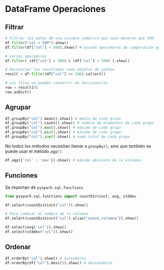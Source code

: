 # DataFrame Operaciones

## Filtrar

```py
# Filtrar los datos de una columna numérica que sean menores que 500
df.filter("col < 500").show()
df.filter(df["col"] < 500).show() # usando operadores de comparación python
```


```py
# varios operadores
df.filter( (df["col"] > 200) & (df["col"] < 500) ).show()
```

```py
# Recolectar los resultados como objetos de python
result = df.filter(df["col"] == 200).collect()

# Las filas se pueden convertir en diccionarios
row = result[0]
row.asDict()
```

## Agrupar

```py
df.groupBy("col").mean().show() # media de cada grupo
df.groupBy("col").count().show() # número de elementos de cada grupo
df.groupBy("col").max().show() # máximo de cada grupo
df.groupBy("col").min().show() # mínimo de cada grupo
df.groupBy("col").sum().show() # suma total de cada grupo
```

No todos los métodos necesitan llamar a `groupBy()`, sino que también se puede usar el método `agg()`:

```py
df.agg({'col' : 'max'}).show() # máximo absoluto de la columna
```

## Funciones

Se importan de `pyspark.sql.functions`.

```py
from pyspark.sql.functions import countDistinct, avg, stddev
```

```py
df.select(countDistinct("col")).show()

# Para cambiar el nombre de la columna
df.select(countDistinct("col").alias("nueva_columna")).show()
```

```py
df.select(avg('col')).show()
df.select(stddev("col")).show()
```

## Ordenar

```py
df.orderBy("col").show() # ascendente
df.orderBy(df["col"].desc()).show() # descendente
```
